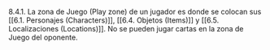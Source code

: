 8.4.1. La zona de Juego (Play zone) de un jugador es donde se colocan sus [[6.1. Personajes (Characters)]],  [[6.4. Objetos (Items)]] y [[6.5. Localizaciones (Locations)]]. No se pueden jugar cartas en la zona de Juego del oponente.
